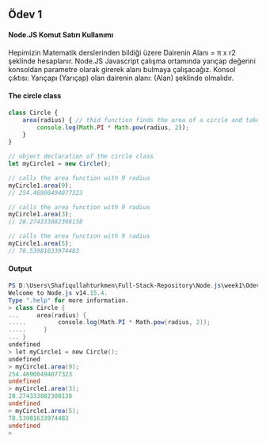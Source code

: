 ## Ödev 1
#### Node.JS Komut Satırı Kullanımı
Hepimizin Matematik derslerinden bildiği üzere Dairenin Alanı = π x r2 şeklinde hesaplanır. Node.JS Javascript çalışma ortamında yarıçap değerini konsoldan parametre olarak girerek alanı bulmaya çalışacağız. Konsol çıktısı: Yarıçapı (Yarıçap) olan dairenin alanı: (Alan) şeklinde olmalıdır.

#### The circle class
```js
class Circle {
    area(radius) { // thid function finds the area of a circle and takes radius as an input
        console.log(Math.PI * Math.pow(radius, 2));
    }
}

// object declaration of the circle class
let myCircle1 = new Circle();

// calls the area function with 9 radius
myCircle1.area(9);
// 254.46900494077323

// calls the area function with 9 radius
myCircle1.area(3);
// 28.274333882308138

// calls the area function with 9 radius
myCircle1.area(5);
// 78.53981633974483

```

#### Output
```powershell
PS D:\Users\Shafiqullahturkmen\Full-Stack-Repository\Node.js\week1\Ödev_1_Node.JS_Komut_Satırı_Kullanımı> node
Welcome to Node.js v14.15.4.
Type ".help" for more information.
> class Circle {
...     area(radius) {
.....         console.log(Math.PI * Math.pow(radius, 2));
.....     }
... }
undefined
> let myCircle1 = new Circle();
undefined
> myCircle1.area(9);
254.46900494077323
undefined
> myCircle1.area(3);
28.274333882308138
undefined
> myCircle1.area(5);
78.53981633974483
undefined
>

```
